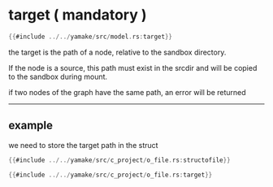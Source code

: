 # target ( mandatory )

```rust
{{#include ../../yamake/src/model.rs:target}}
```

the target is the path of a node, relative to the sandbox directory.

If the node is a source, this path must exist in the srcdir and will be copied to the sandbox during mount.

if two nodes of the graph have the same path, an error will be returned

---

## example

we need to store the target path in the struct

```rust
{{#include ../../yamake/src/c_project/o_file.rs:structofile}}
```

```rust
{{#include ../../yamake/src/c_project/o_file.rs:target}}
```
